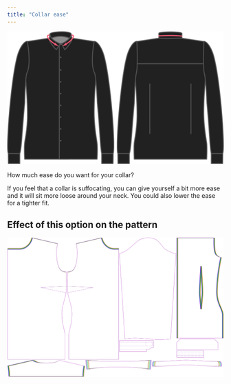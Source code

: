 ```yaml
---
title: "Collar ease"
---
```


![Collar ease](collarease.svg)

How much ease do you want for your collar?

If you feel that a collar is suffocating, you can give yourself a bit more ease and it will sit more loose around your neck.
You could also lower the ease for a tighter fit.

## Effect of this option on the pattern

![This image shows the effect of this option by superimposing several variants that have a different value for this option](simone_collarease_sample.svg "Effect of this option on the pattern")
